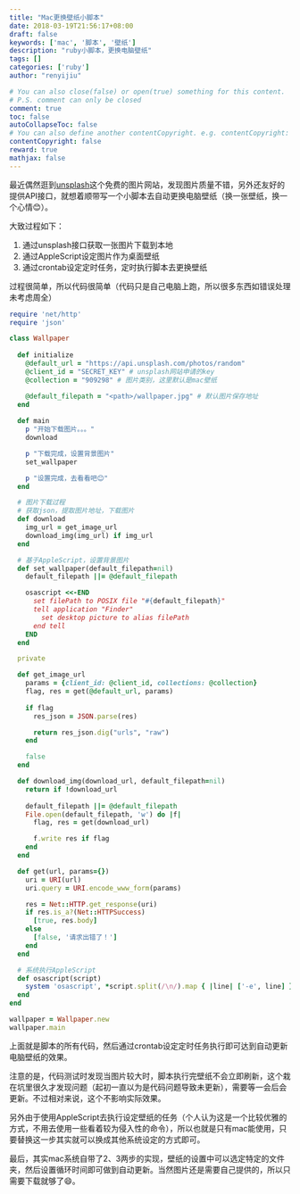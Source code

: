 ```yaml
---
title: "Mac更换壁纸小脚本"
date: 2018-03-19T21:56:17+08:00
draft: false
keywords: ['mac', '脚本', '壁纸']
description: "ruby小脚本，更换电脑壁纸"
tags: []
categories: ['ruby']
author: "renyijiu"

# You can also close(false) or open(true) something for this content.
# P.S. comment can only be closed
comment: true
toc: false
autoCollapseToc: false
# You can also define another contentCopyright. e.g. contentCopyright: "This is another copyright."
contentCopyright: false
reward: true
mathjax: false
---
```


最近偶然逛到[unsplash](https://unsplash.com/)这个免费的图片网站，发现图片质量不错，另外还友好的提供API接口，就想着顺带写一个小脚本去自动更换电脑壁纸（换一张壁纸，换一个心情😊）。

<!--more-->

大致过程如下：

1. 通过unsplash接口获取一张图片下载到本地
2. 通过AppleScript设定图片作为桌面壁纸
3. 通过crontab设定定时任务，定时执行脚本去更换壁纸

过程很简单，所以代码很简单（代码只是自己电脑上跑，所以很多东西如错误处理未考虑周全）

```ruby
require 'net/http'
require 'json'

class Wallpaper
  
  def initialize
    @default_url = "https://api.unsplash.com/photos/random"
    @client_id = "SECRET_KEY" # unsplash网站申请的key
    @collection = "909298" # 图片类别，这里默认是mac壁纸

    @default_filepath = "<path>/wallpaper.jpg" # 默认图片保存地址
  end
  
  def main
    p "开始下载图片。。。"
    download

    p "下载完成，设置背景图片"
    set_wallpaper

    p "设置完成，去看看吧😊"
  end

  # 图片下载过程
  # 获取json，提取图片地址，下载图片
  def download
    img_url = get_image_url
    download_img(img_url) if img_url
  end

  # 基于AppleScript，设置背景图片
  def set_wallpaper(default_filepath=nil)
    default_filepath ||= @default_filepath

    osascript <<-END
      set filePath to POSIX file "#{default_filepath}"
      tell application "Finder"
        set desktop picture to alias filePath
      end tell
    END
  end

  private

  def get_image_url
    params = {client_id: @client_id, collections: @collection}
    flag, res = get(@default_url, params)
    
    if flag
      res_json = JSON.parse(res)

      return res_json.dig("urls", "raw")
    end

    false
  end

  def download_img(download_url, default_filepath=nil)
    return if !download_url
    
    default_filepath ||= @default_filepath
    File.open(default_filepath, 'w') do |f|
      flag, res = get(download_url)

      f.write res if flag
    end
  end

  def get(url, params={})
    uri = URI(url)
    uri.query = URI.encode_www_form(params)

    res = Net::HTTP.get_response(uri)
    if res.is_a?(Net::HTTPSuccess)
      [true, res.body]
    else
      [false, '请求出错了！']
    end
  end

  # 系统执行AppleScript
  def osascript(script)
    system 'osascript', *script.split(/\n/).map { |line| ['-e', line] }.flatten
  end
end

wallpaper = Wallpaper.new
wallpaper.main
```

上面就是脚本的所有代码，然后通过crontab设定定时任务执行即可达到自动更新电脑壁纸的效果。

注意的是，代码测试时发现当图片较大时，脚本执行完壁纸不会立即刷新，这个栽在坑里很久才发现问题（起初一直以为是代码问题导致未更新），需要等一会后会更新。不过相对来说，这个不影响实际效果。

另外由于使用AppleScript去执行设定壁纸的任务（个人认为这是一个比较优雅的方式，不用去使用一些看着较为侵入性的命令），所以也就是只有mac能使用，只要替换这一步其实就可以换成其他系统设定的方式即可。

最后，其实mac系统自带了2、3两步的实现，壁纸的设置中可以选定特定的文件夹，然后设置循环时间即可做到自动更新。当然图片还是需要自己提供的，所以只需要下载就够了😄。